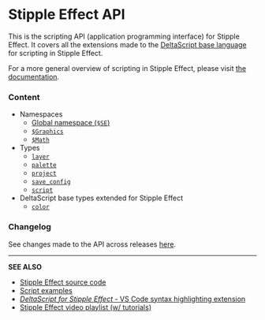 # Stipple Effect API

This is the scripting API (application programming interface) for Stipple Effect. It covers all the extensions made to the [DeltaScript base language](https://github.com/jbunke/deltascript) for scripting in Stipple Effect.

For a more general overview of scripting in Stipple Effect, please visit [the documentation](../docs/scripting.md).

### Content
* Namespaces
  * [Global namespace (`$SE`)](global.md)
  * [`$Graphics`](graphics.md)
  * [`$Math`](math.md)
* Types
  * [`layer`](layer.md)
  * [`palette`](palette.md)
  * [`project`](project.md)
  * [`save_config`](save_config.md)
  * [`script`](script.md)
* DeltaScript base types extended for Stipple Effect
  * [`color`](color.md)

### Changelog
See changes made to the API across releases [here](changelog.md).

___

**SEE ALSO**

* [Stipple Effect source code](https://github.com/jbunke/stipple-effect)
* [Script examples](https://github.com/jbunke/se-script-examples)
* [*DeltaScript for Stipple Effect* - VS Code syntax highlighting extension](https://marketplace.visualstudio.com/items?itemName=jordanbunke.deltascript-for-stipple-effect)
* [Stipple Effect video playlist (w/ tutorials)](https://www.youtube.com/playlist?list=PLy71S74rTLnPEwYYtAXvh2er8QBvWIwRL)
